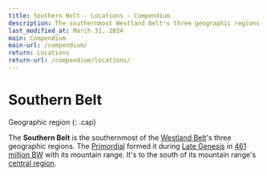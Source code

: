 ```yaml
---
title: Southern Belt - Locations - Compendium
description: The southernmost Westland Belt's three geographic regions
last_modified_at: March 31, 2024
main: Compendium
main-url: /compendium/
return: Locations
return-url: /compendium/locations/
---
```


# Southern Belt
Geographic region
{: .cap}

The **Southern Belt** is the southernmost of the [Westland Belt](/compendium/locations/westland-belt/)'s three geographic regions. The [Primordial](/compendium/creatures/primordial/) formed it during [Late Genesis](/compendium/events/genesis/#late-genesis) in [461 million BW](/compendium/events/genesis/#461-million-bw) with its mountain range. It's to the south of its mountain range's [central region](/compendium/locations/central-belt/).